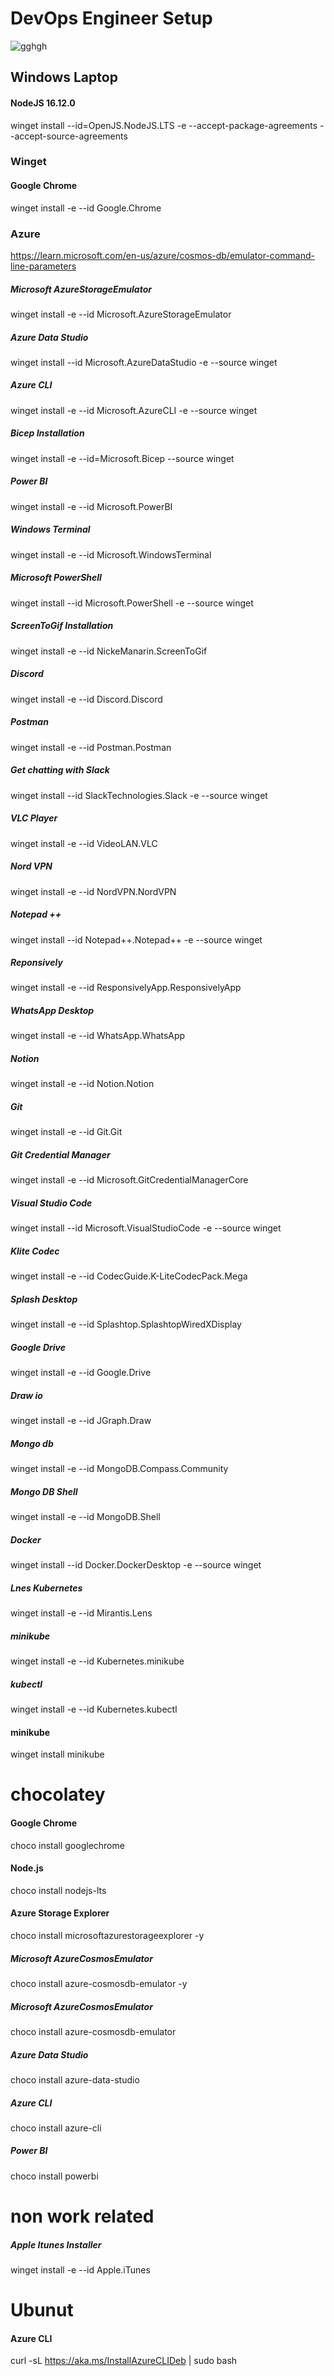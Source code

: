 # DevOps Engineer Setup
<p align="left"> <img src="https://komarev.com/ghpvc/?username=gghgh&label=Profile%20views&color=0e75b6&style=flat" alt="gghgh" /> </p>

## Windows Laptop


#### NodeJS 16.12.0
winget install --id=OpenJS.NodeJS.LTS  -e --accept-package-agreements --accept-source-agreements

### Winget

#### Google Chrome
winget install -e --id Google.Chrome


### Azure 



https://learn.microsoft.com/en-us/azure/cosmos-db/emulator-command-line-parameters


##### Microsoft AzureStorageEmulator
winget install -e --id Microsoft.AzureStorageEmulator

##### Azure Data Studio
winget install --id Microsoft.AzureDataStudio -e --source winget


##### Azure CLI
winget install -e --id Microsoft.AzureCLI -e --source winget

##### Bicep Installation
winget install -e --id=Microsoft.Bicep --source winget

##### Power BI
winget install -e --id Microsoft.PowerBI


##### Windows Terminal
winget install -e --id Microsoft.WindowsTerminal




##### Microsoft PowerShell
winget install --id Microsoft.PowerShell -e --source winget


##### ScreenToGif Installation
winget install -e --id NickeManarin.ScreenToGif



##### Discord
winget install -e --id Discord.Discord


##### Postman
winget install -e --id Postman.Postman


##### Get chatting with Slack
winget install --id SlackTechnologies.Slack -e --source winget

##### VLC Player
winget install -e --id VideoLAN.VLC

##### Nord VPN
winget install -e --id NordVPN.NordVPN

##### Notepad ++
winget install --id Notepad++.Notepad++ -e --source winget

##### Reponsively
winget install -e --id ResponsivelyApp.ResponsivelyApp

##### WhatsApp Desktop
winget install -e --id WhatsApp.WhatsApp

##### Notion
winget install -e --id Notion.Notion

##### Git
winget install -e --id Git.Git

##### Git Credential Manager
winget install -e --id Microsoft.GitCredentialManagerCore

##### Visual Studio Code
winget install --id Microsoft.VisualStudioCode -e --source winget

##### Klite Codec
winget install -e --id CodecGuide.K-LiteCodecPack.Mega

##### Splash Desktop
winget install -e --id Splashtop.SplashtopWiredXDisplay

##### Google Drive
winget install -e --id Google.Drive

##### Draw io
winget install -e --id JGraph.Draw

##### Mongo db
winget install -e --id MongoDB.Compass.Community

##### Mongo DB Shell
winget install -e --id MongoDB.Shell


##### Docker 
winget install --id Docker.DockerDesktop -e --source winget

##### Lnes Kubernetes
winget install -e --id Mirantis.Lens

##### minikube
winget install -e --id Kubernetes.minikube

##### kubectl
winget install -e --id Kubernetes.kubectl

#### minikube
winget install minikube


# chocolatey

#### Google Chrome
choco install googlechrome

#### Node.js
choco install nodejs-lts


#### Azure Storage Explorer
choco install microsoftazurestorageexplorer -y

##### Microsoft AzureCosmosEmulator
choco install azure-cosmosdb-emulator -y

##### Microsoft AzureCosmosEmulator
choco install azure-cosmosdb-emulator


##### Azure Data Studio
choco install azure-data-studio


##### Azure CLI
choco install azure-cli


##### Power BI
choco install powerbi

# non work related

##### Apple Itunes Installer
winget install -e --id Apple.iTunes


# Ubunut

#### Azure CLI
curl -sL https://aka.ms/InstallAzureCLIDeb | sudo bash
